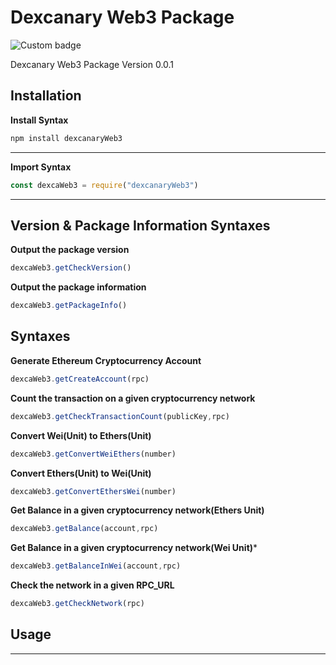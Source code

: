 # Dexcanary Web3 Package

![Custom badge](https://img.shields.io/endpoint?logo=github&url=https%3A%2F%2Fkorntimaroon.github.io%2Fhexa_code_api.github.io%2FdexcanaryPackage.json)

Dexcanary Web3 Package Version 0.0.1

## Installation

**Install Syntax**
```sh
npm install dexcanaryWeb3
```
***
**Import Syntax**
```js
const dexcaWeb3 = require("dexcanaryWeb3")
```
***

## Version & Package Information Syntaxes

**Output the package version**
```js
dexcaWeb3.getCheckVersion()
```
**Output the package information**
```js
dexcaWeb3.getPackageInfo()
```

## Syntaxes
**Generate Ethereum Cryptocurrency Account**
```js
dexcaWeb3.getCreateAccount(rpc)
```
**Count the transaction on a given cryptocurrency network**
```js
dexcaWeb3.getCheckTransactionCount(publicKey,rpc)
```
**Convert Wei(Unit) to Ethers(Unit)**
```js
dexcaWeb3.getConvertWeiEthers(number)
```
**Convert Ethers(Unit) to Wei(Unit)**
```js
dexcaWeb3.getConvertEthersWei(number)
```
**Get Balance in a given cryptocurrency network(Ethers Unit)**
```js
dexcaWeb3.getBalance(account,rpc)
```
**Get Balance in a given cryptocurrency network(Wei Unit)***
```js
dexcaWeb3.getBalanceInWei(account,rpc)
```
**Check the network in a given RPC_URL**
```js
dexcaWeb3.getCheckNetwork(rpc)
```

## Usage
***
